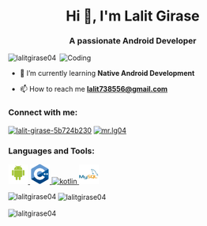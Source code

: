 <h1 align="center">Hi 👋, I'm Lalit Girase</h1>
<h3 align="center">A passionate Android Developer</h3>
<img align="right" alt="Coding" width="400" src="https://cdn.dribbble.com/users/1162077/screenshots/3848914/programmer.gif">
<p align="left"> <img src="https://komarev.com/ghpvc/?username=lalitgirase04&label=Profile%20views&color=0e75b6&style=flat" alt="lalitgirase04" /> </p>

- 🌱 I’m currently learning **Native Android Development**

- 📫 How to reach me **lalit738556@gmail.com**

<h3 align="left">Connect with me:</h3>
<p align="left">
<a href="https://linkedin.com/in/lalit-girase-5b724b230" target="blank"><img align="center" src="https://raw.githubusercontent.com/rahuldkjain/github-profile-readme-generator/master/src/images/icons/Social/linked-in-alt.svg" alt="lalit-girase-5b724b230" height="30" width="40" /></a>
<a href="https://instagram.com/mr.lg04" target="blank"><img align="center" src="https://raw.githubusercontent.com/rahuldkjain/github-profile-readme-generator/master/src/images/icons/Social/instagram.svg" alt="mr.lg04" height="30" width="40" /></a>
</p>

<h3 align="left">Languages and Tools:</h3>
<p align="left"> <a href="https://developer.android.com" target="_blank" rel="noreferrer"> <img src="https://raw.githubusercontent.com/devicons/devicon/master/icons/android/android-original-wordmark.svg" alt="android" width="40" height="40"/> </a> <a href="https://www.w3schools.com/cpp/" target="_blank" rel="noreferrer"> <img src="https://raw.githubusercontent.com/devicons/devicon/master/icons/cplusplus/cplusplus-original.svg" alt="cplusplus" width="40" height="40"/> </a> <a href="https://kotlinlang.org" target="_blank" rel="noreferrer"> <img src="https://www.vectorlogo.zone/logos/kotlinlang/kotlinlang-icon.svg" alt="kotlin" width="40" height="40"/> </a> <a href="https://www.mysql.com/" target="_blank" rel="noreferrer"> <img src="https://raw.githubusercontent.com/devicons/devicon/master/icons/mysql/mysql-original-wordmark.svg" alt="mysql" width="40" height="40"/> </a> </p>

<p><img align="left" src="https://github-readme-stats.vercel.app/api/top-langs?username=lalitgirase04&show_icons=true&locale=en&layout=compact" alt="lalitgirase04" /></p>

<p>&nbsp;<img align="center" src="https://github-readme-stats.vercel.app/api?username=lalitgirase04&show_icons=true&locale=en" alt="lalitgirase04" /></p>

<p><img align="center" src="https://github-readme-streak-stats.herokuapp.com/?user=lalitgirase04&" alt="lalitgirase04" /></p>
